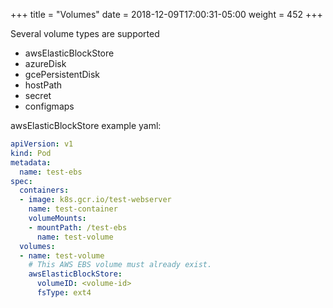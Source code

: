 +++
title = "Volumes"
date = 2018-12-09T17:00:31-05:00
weight = 452
+++

Several volume types are supported

* awsElasticBlockStore
* azureDisk
* gcePersistentDisk
* hostPath
* secret
* configmaps

awsElasticBlockStore example yaml: 

```yaml
apiVersion: v1
kind: Pod
metadata:
  name: test-ebs
spec:
  containers:
  - image: k8s.gcr.io/test-webserver
    name: test-container
    volumeMounts:
    - mountPath: /test-ebs
      name: test-volume
  volumes:
  - name: test-volume
    # This AWS EBS volume must already exist.
    awsElasticBlockStore:
      volumeID: <volume-id>
      fsType: ext4
```

